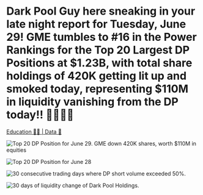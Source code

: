 Dark Pool Guy here sneaking in your late night report for Tuesday, June 29! GME tumbles to #16 in the Power Rankings for the Top 20 Largest DP Positions at $1.23B, with total share holdings of 420K getting lit up and smoked today, representing $110M in liquidity vanishing from the DP today!! 🎱🙈🧨🚀
=============================================================================================================================================================================================================================================================================================================

[Education 👨‍🏫 | Data 🔢](https://www.reddit.com/r/Superstonk/search?q=flair_name%3A%22Education%20%F0%9F%91%A8%E2%80%8D%F0%9F%8F%AB%20%7C%20Data%20%F0%9F%94%A2%22&restrict_sr=1)

![Top 20 DP Position for June 29. GME down 420K shares, worth $110M in equities](https://user-images.githubusercontent.com/82035192/124118619-88550480-da3f-11eb-9c44-1ed65d53dea6.png)

![Top 20 DP Position for June 28](https://user-images.githubusercontent.com/82035192/124118751-acb0e100-da3f-11eb-8abb-2433311b531e.png)

![30 consecutive trading days where DP short volume exceeded 50%.](https://user-images.githubusercontent.com/82035192/124118783-b8040c80-da3f-11eb-996b-24102ad2c2bc.png)

![30 days of liquidity change of Dark Pool Holdings.](https://user-images.githubusercontent.com/82035192/124118858-cfdb9080-da3f-11eb-93a3-9d58f6976310.png)





